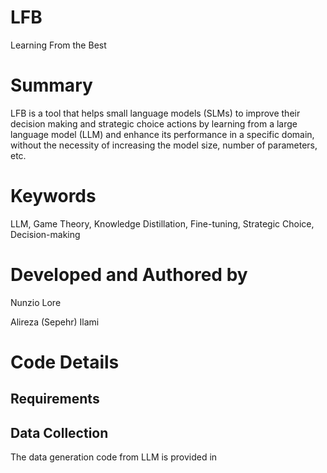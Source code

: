 # LFB
Learning From the Best

# Summary
LFB is a tool that helps small language models (SLMs) to improve their decision making and strategic choice actions by learning from a large language model (LLM) and enhance its performance in a specific domain, without the necessity of increasing the model size, number of parameters, etc.

# Keywords
LLM, Game Theory, Knowledge Distillation, Fine-tuning, Strategic Choice, Decision-making

# Developed and Authored by
Nunzio Lore 

Alireza (Sepehr) Ilami

# Code Details
## Requirements


## Data Collection
The data generation code from LLM is provided in 
